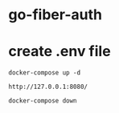 # go-fiber-auth

# create .env file

```
docker-compose up -d
```

```
http://127.0.0.1:8080/
```

```
docker-compose down
```
